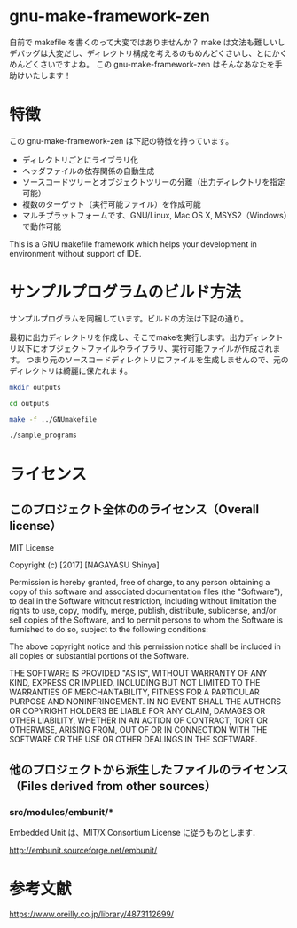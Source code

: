 gnu-make-framework-zen
==========================

自前で makefile を書くのって大変ではありませんか？
make は文法も難しいしデバッグは大変だし、ディレクトリ構成を考えるのもめんどくさいし、とにかくめんどくさいですよね。
この gnu-make-framework-zen はそんなあなたを手助けいたします！

# 特徴

この gnu-make-framework-zen は下記の特徴を持っています。

+ ディレクトリごとにライブラリ化
+ ヘッダファイルの依存関係の自動生成
+ ソースコードツリーとオブジェクトツリーの分離（出力ディレクトリを指定可能）
+ 複数のターゲット（実行可能ファイル）を作成可能
+ マルチプラットフォームです、GNU/Linux, Mac OS X, MSYS2（Windows）で動作可能

This is a GNU makefile framework which helps your development in environment without support of IDE.

# サンプルプログラムのビルド方法

サンプルプログラムを同梱しています。ビルドの方法は下記の通り。

最初に出力ディレクトリを作成し、そこでmakeを実行します。出力ディレクトリ以下にオブジェクトファイルやライブラリ、実行可能ファイルが作成されます。
つまり元のソースコードディレクトリにファイルを生成しませんので、元のディレクトリは綺麗に保たれます。

```sh
mkdir outputs

cd outputs

make -f ../GNUmakefile

./sample_programs
```

# ライセンス

## このプロジェクト全体ののライセンス（Overall license）

MIT License

Copyright (c) [2017] [NAGAYASU Shinya]

Permission is hereby granted, free of charge, to any person obtaining a copy
of this software and associated documentation files (the "Software"), to deal
in the Software without restriction, including without limitation the rights
to use, copy, modify, merge, publish, distribute, sublicense, and/or sell
copies of the Software, and to permit persons to whom the Software is
furnished to do so, subject to the following conditions:

The above copyright notice and this permission notice shall be included in all
copies or substantial portions of the Software.

THE SOFTWARE IS PROVIDED "AS IS", WITHOUT WARRANTY OF ANY KIND, EXPRESS OR
IMPLIED, INCLUDING BUT NOT LIMITED TO THE WARRANTIES OF MERCHANTABILITY,
FITNESS FOR A PARTICULAR PURPOSE AND NONINFRINGEMENT. IN NO EVENT SHALL THE
AUTHORS OR COPYRIGHT HOLDERS BE LIABLE FOR ANY CLAIM, DAMAGES OR OTHER
LIABILITY, WHETHER IN AN ACTION OF CONTRACT, TORT OR OTHERWISE, ARISING FROM,
OUT OF OR IN CONNECTION WITH THE SOFTWARE OR THE USE OR OTHER DEALINGS IN THE
SOFTWARE.


## 他のプロジェクトから派生したファイルのライセンス（Files derived from other sources）

### src/modules/embunit/*

Embedded Unit は、MIT/X Consortium License に従うものとします．

http://embunit.sourceforge.net/embunit/

# 参考文献

https://www.oreilly.co.jp/library/4873112699/
